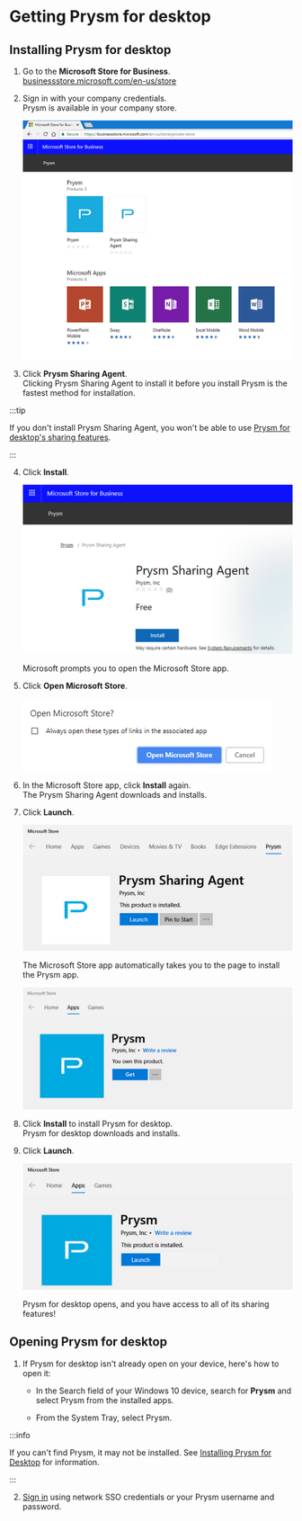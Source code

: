 # Getting Prysm for desktop

## Installing Prysm for desktop

1.  Go to the **Microsoft Store for Business**.  
    [businessstore.microsoft.com/en-us/store](https://businessstore.microsoft.com/en-us/store)<a name="InstalliingPFD"></a>
2.  Sign in with your company credentials.  
    Prysm is available in your company store.
 
    ![figure 1](pfd001.png)  

3.  Click **Prysm Sharing Agent**.  
    Clicking Prysm Sharing Agent to install it before you install Prysm is the fastest method for installation.

:::tip

If you don't install Prysm Sharing Agent, you won't be able to use [Prysm for desktop's sharing features](../Share/SharingYourDesktop.htm).

:::

4.  Click **Install**. 
 
    ![figure 2](pfd002.png)  

    Microsoft prompts you to open the Microsoft Store app.
5.  Click **Open Microsoft Store**. 
 
    ![figure 3](pfd003.png)

6.  In the Microsoft Store app, click **Install** again.  
    The Prysm Sharing Agent downloads and installs.
7.  Click **Launch**.  

    ![figure 4](pfd004.png)  

    The Microsoft Store app automatically takes you to the page to install the Prysm app.  

    ![figure 5](pfd005.png)

8.  Click **Install** to install Prysm for desktop.  
    Prysm for desktop downloads and installs.  

9.  Click **Launch**.  

    ![figure 6](pfd006.png)  

    Prysm for desktop opens, and you have access to all of its sharing features!  

## Opening Prysm for desktop

1.  If Prysm for desktop isn't already open on your device, here's how to open it:
    *   In the Search field of your Windows 10 device, search for **Prysm** and select Prysm from the installed apps.  

    *   From the System Tray, select Prysm.  

:::info

If you can't find Prysm, it may not be installed. See [Installing Prysm for Desktop](#InstalliingPFD) for information.

:::

2.  [Sign in](SigningInToPrysm.html#DesktopSignIn) using network SSO credentials or your Prysm username and password.

